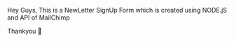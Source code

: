 Hey Guys,
This is a NewLetter SignUp Form which is created using NODE.jS and API of MailChimp 

Thankyou 🤞
